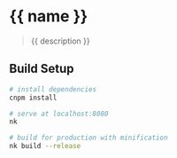 # {{ name }}

> {{ description }}

## Build Setup

``` bash
# install dependencies
cnpm install

# serve at localhost:8080
nk

# build for production with minification
nk build --release
